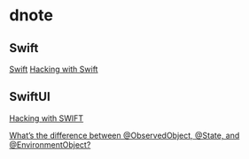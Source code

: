 # dnote

## Swift
[Swift](https://github.com/hooneun/dnote/blob/main/Swift/Note.md)
[Hacking with Swift](https://www.hackingwithswift.com/100)

## SwiftUI

[Hacking with SWIFT](https://www.hackingwithswift.com/)

[What’s the difference between @ObservedObject, @State, and @EnvironmentObject?](https://www.hackingwithswift.com/quick-start/swiftui/whats-the-difference-between-observedobject-state-and-environmentobject)

